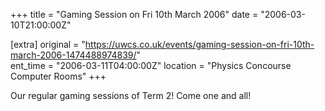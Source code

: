 +++
title = "Gaming Session on Fri 10th March 2006"
date = "2006-03-10T21:00:00Z"

[extra]
original = "https://uwcs.co.uk/events/gaming-session-on-fri-10th-march-2006-1474488974839/"    
ent_time = "2006-03-11T04:00:00Z"
location = "Physics Concourse Computer Rooms"
+++

Our regular gaming sessions of Term 2\! Come one and all\!

